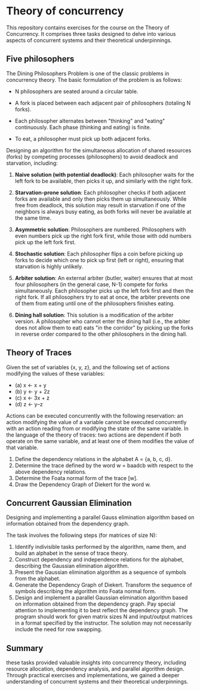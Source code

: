 # Theory of concurrency

This repository contains exercises for the course on the Theory of Concurrency. It comprises three tasks designed to delve into various aspects of concurrent systems and their theoretical underpinnings.

## Five philosophers

The Dining Philosophers Problem is one of the classic problems in concurrency theory. The basic formulation of the problem is as follows:

- N philosophers are seated around a circular table.

- A fork is placed between each adjacent pair of philosophers (totaling N forks).
- Each philosopher alternates between "thinking" and "eating" continuously. Each phase (thinking and eating) is finite.
- To eat, a philosopher must pick up both adjacent forks.

Designing an algorithm for the simultaneous allocation of shared resources (forks) by competing processes (philosophers) to avoid deadlock and starvation, including:

1. **Naive solution (with potential deadlock)**: Each philosopher waits for the left fork to be available, then picks it up, and similarly with the right fork.

2. **Starvation-prone solution**: Each philosopher checks if both adjacent forks are available and only then picks them up simultaneously. While free from deadlock, this solution may result in starvation if one of the neighbors is always busy eating, as both forks will never be available at the same time.
3. **Asymmetric solution**: Philosophers are numbered. Philosophers with even numbers pick up the right fork first, while those with odd numbers pick up the left fork first.
4. **Stochastic solution**: Each philosopher flips a coin before picking up forks to decide which one to pick up first (left or right), ensuring that starvation is highly unlikely.
5. **Arbiter solution**: An external arbiter (butler, waiter) ensures that at most four philosophers (in the general case, N-1) compete for forks simultaneously. Each philosopher picks up the left fork first and then the right fork. If all philosophers try to eat at once, the arbiter prevents one of them from eating until one of the philosophers finishes eating.
6. **Dining hall solution**: This solution is a modification of the arbiter version. A philosopher who cannot enter the dining hall (i.e., the arbiter does not allow them to eat) eats "in the corridor" by picking up the forks in reverse order compared to the other philosophers in the dining hall.

## Theory of Traces

Given the set of variables {x, y, z}, and the following set of actions modifying the values of these variables:

- (a) x ← x + y
- (b) y ← y + 2z
- (c) x ← 3x + z
- (d) z ← y–z

Actions can be executed concurrently with the following reservation: an action modifying the value of a variable cannot be executed concurrently with an action reading from or modifying the state of the same variable. In the language of the theory of traces: two actions are dependent if both operate on the same variable, and at least one of them modifies the value of that variable.

1. Define the dependency relations in the alphabet A = {a, b, c, d}.
2. Determine the trace defined by the word w = baadcb with respect to the above dependency relations.
3. Determine the Foata normal form of the trace [w].
4. Draw the Dependency Graph of Diekert for the word w.

## Concurrent Gaussian Elimination

Designing and implementing a parallel Gauss elimination algorithm based on information obtained from the dependency graph.

The task involves the following steps (for matrices of size N):

1. Identify indivisible tasks performed by the algorithm, name them, and build an alphabet in the sense of trace theory.
2. Construct dependency and independence relations for the alphabet, describing the Gaussian elimination algorithm.
3. Present the Gaussian elimination algorithm as a sequence of symbols from the alphabet.
4. Generate the Dependency Graph of Diekert. Transform the sequence of symbols describing the algorithm into Foata normal form.
5. Design and implement a parallel Gaussian elimination algorithm based on information obtained from the dependency graph. Pay special attention to implementing it to best reflect the dependency graph. The program should work for given matrix sizes N and input/output matrices in a format specified by the instructor. The solution may not necessarily include the need for row swapping.

## Summary

these tasks provided valuable insights into concurrency theory, including resource allocation, dependency analysis, and parallel algorithm design. Through practical exercises and implementations, we gained a deeper understanding of concurrent systems and their theoretical underpinnings.
